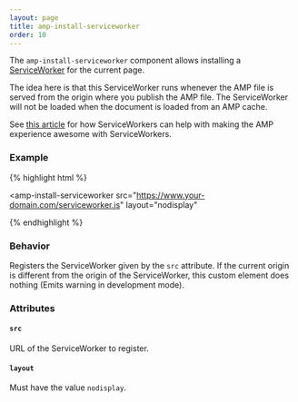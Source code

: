 ```yaml
---
layout: page
title: amp-install-serviceworker
order: 10
---
```


<!---
Copyright 2015 The AMP HTML Authors. All Rights Reserved.

Licensed under the Apache License, Version 2.0 (the "License");
you may not use this file except in compliance with the License.
You may obtain a copy of the License at

      http://www.apache.org/licenses/LICENSE-2.0

Unless required by applicable law or agreed to in writing, software
distributed under the License is distributed on an "AS-IS" BASIS,
WITHOUT WARRANTIES OR CONDITIONS OF ANY KIND, either express or implied.
See the License for the specific language governing permissions and
limitations under the License.
-->



The `amp-install-serviceworker` component allows installing a [ServiceWorker](http://www.html5rocks.com/en/tutorials/service-worker/introduction/) for the current page.

The idea here is that this ServiceWorker runs whenever the AMP file is served from the origin where you publish the AMP file. The ServiceWorker will not be loaded when the document is loaded from an AMP cache.

See [this article](https://medium.com/@cramforce/amps-and-websites-in-the-age-of-the-service-worker-8369841dc962) for how ServiceWorkers can help with making the AMP experience awesome with ServiceWorkers.

### Example

{% highlight html %}

  <amp-install-serviceworker
      src="https://www.your-domain.com/serviceworker.js"
      layout="nodisplay"
  </amp-install-serviceworker>

{% endhighlight %}

### Behavior

Registers the ServiceWorker given by the `src` attribute. If the current origin is different from the origin of the ServiceWorker, this custom element does nothing (Emits warning in development mode).

### Attributes

#### `src`

URL of the ServiceWorker to register.

#### `layout`

Must have the value `nodisplay`.
